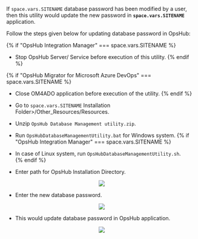
If <code class="expression">space.vars.SITENAME</code> database password has been modified by a user, then this utility would update the new password in **<code class="expression">space.vars.SITENAME</code>** application.

Follow the steps given below for updating database password in OpsHub:

{% if "OpsHub Integration Manager" === space.vars.SITENAME %}
* Stop OpsHub Server/ Service before execution of this utility.
{% endif %}

{% if "OpsHub Migrator for Microsoft Azure DevOps" === space.vars.SITENAME %}
* Close OM4ADO application before execution of the utility.
{% endif %}

* Go to <code class="expression">space.vars.SITENAME</code> Installation Folder>/Other_Resources/Resources.
* Unzip `OpsHub Database Management utility.zip`.
* Run `OpsHubDatabaseManagementUtility.bat` for Windows system. 
{% if "OpsHub Integration Manager" === space.vars.SITENAME %}  
* In case of Linux system, run `OpsHubDatabaseManagementUtility.sh`.  
{% endif %}   
* Enter path for OpsHub Installation Directory.

<p align="center">
  <img src="../../assets/Updating_Database_Password_Image_1.png">
</p>


* Enter the new database password.

<p align="center">
  <img src="../../assets/Updating_Database_Password_Image_2.png">
</p>


* This would update database password in OpsHub application.

<p align="center">
  <img src="../../assets/Updating_Database_Password_Image_3.png">
</p>




